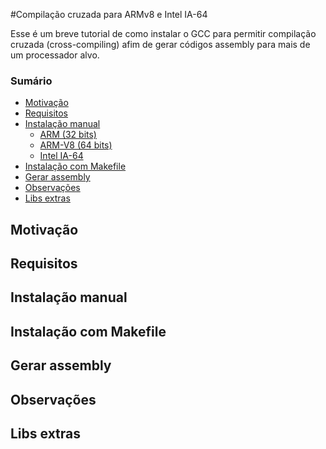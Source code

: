 #Compilação cruzada para ARMv8 e Intel IA-64

Esse é um breve tutorial de como instalar o GCC para permitir compilação cruzada (cross-compiling) afim de gerar códigos assembly para mais de um processador alvo.

### Sumário
- [Motivação](#motivation)
- [Requisitos](#requirements)
- [Instalação manual](#manual-installation)
   - [ARM (32 bits)](#arm32bits)
   - [ARM-V8 (64 bits)](#arm64bits)
   - [Intel IA-64](#intel)
- [Instalação com Makefile](#makefile-installation)
- [Gerar assembly](#assembly)
- [Observações](#observations)
- [Libs extras](#extra-libs)

## Motivação

## Requisitos

## Instalação manual

## Instalação com Makefile

## Gerar assembly

## Observações

## Libs extras
